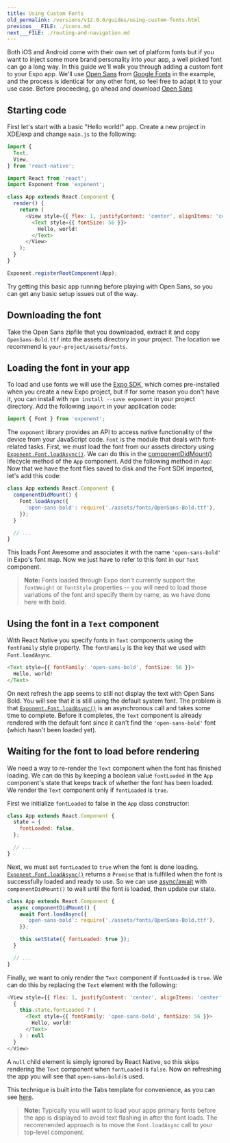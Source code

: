```yaml
---
title: Using Custom Fonts
old_permalink: /versions/v12.0.0/guides/using-custom-fonts.html
previous___FILE: ./icons.md
next___FILE: ./routing-and-navigation.md
---
```


Both iOS and Android come with their own set of platform fonts but if you want to inject some more brand personality into your app, a well picked font can go a long way. In this guide we'll walk you through adding a custom font to your Expo app. We'll use [Open Sans](https://fonts.google.com/specimen/Open+Sans) from [Google Fonts](https://fonts.google.com/) in the example, and the process is identical for any other font, so feel free to adapt it to your use case. Before proceeding, go ahead and download [Open Sans](https://fonts.google.com/specimen/Open+Sans)

## Starting code

First let's start with a basic "Hello world!" app. Create a new project in XDE/exp and change `main.js` to the following:

```javascript
import {
  Text,
  View,
} from 'react-native';

import React from 'react';
import Exponent from 'exponent';

class App extends React.Component {
  render() {
    return (
      <View style={{ flex: 1, justifyContent: 'center', alignItems: 'center' }}>
        <Text style={{ fontSize: 56 }}>
          Hello, world!
        </Text>
      </View>
    );
  }
}

Exponent.registerRootComponent(App);
```

Try getting this basic app running before playing with Open Sans, so you can get any basic setup issues out of the way.

## Downloading the font

Take the Open Sans zipfile that you downloaded, extract it and copy `OpenSans-Bold.ttf` into the assets directory in your project. The location we recommend is `your-project/assets/fonts`.

## Loading the font in your app

To load and use fonts we will use the [Expo SDK](../sdk/index.html#exponent-sdk), which comes pre-installed when you create a new Expo project, but if for some reason you don't have it, you can install with `npm install --save exponent` in your project directory. Add the following `import` in your application code:

```javascript
import { Font } from 'exponent';
```

The `exponent` library provides an API to access native functionality of the device from your JavaScript code. `Font` is the module that deals with font-related tasks. First, we must load the font from our assets directory using [`Exponent.Font.loadAsync()`](../sdk/font.html#exponentfontloadasync "Exponent.Font.loadAsync"). We can do this in the [componentDidMount()](https://facebook.github.io/react/docs/component-specs.html#mounting-componentdidmount) lifecycle method of the `App` component. Add the following method in `App`: Now that we have the font files saved to disk and the Font SDK imported, let's add this code:

```javascript
class App extends React.Component {
  componentDidMount() {
    Font.loadAsync({
      'open-sans-bold': require('./assets/fonts/OpenSans-Bold.ttf'),
    });
  }

  // ...
}
```

This loads Font Awesome and associates it with the name `'open-sans-bold'` in Expo's font map. Now we just have to refer to this font in our `Text` component.

> **Note:** Fonts loaded through Expo don't currently support the `fontWeight` or `fontStyle` properties -- you will need to load those variations of the font and specify them by name, as we have done here with bold.

## Using the font in a `Text` component

With React Native you specify fonts in `Text` components using the `fontFamily` style property. The `fontFamily` is the key that we used with `Font.loadAsync`.

```javascript
<Text style={{ fontFamily: 'open-sans-bold', fontSize: 56 }}>
  Hello, world!
</Text>
```

On next refresh the app seems to still not display the text with Open Sans Bold. You will see that it is still using the default system font. The problem is that [`Exponent.Font.loadAsync()`](../sdk/font.html#exponentfontloadasync "Exponent.Font.loadAsync") is an asynchronous call and takes some time to complete. Before it completes, the `Text` component is already rendered with the default font since it can't find the `'open-sans-bold'` font (which hasn't been loaded yet).

## Waiting for the font to load before rendering

We need a way to re-render the `Text` component when the font has finished loading. We can do this by keeping a boolean value `fontLoaded` in the `App` component's state that keeps track of whether the font has been loaded. We render the `Text` component only if `fontLoaded` is `true`.

First we initialize `fontLoaded` to false in the `App` class constructor:

```javascript
class App extends React.Component {
  state = {
    fontLoaded: false,
  };

  // ...
}
```

Next, we must set `fontLoaded` to `true` when the font is done loading. [`Exponent.Font.loadAsync()`](../sdk/font.html#exponentfontloadasync "Exponent.Font.loadAsync") returns a `Promise` that is fulfilled when the font is successfully loaded and ready to use. So we can use [async/await](https://blog.getexponent.com/react-native-meets-async-functions-3e6f81111173) with `componentDidMount()` to wait until the font is loaded, then update our state.

```javascript
class App extends React.Component {
  async componentDidMount() {
    await Font.loadAsync({
      'open-sans-bold': require('./assets/fonts/OpenSans-Bold.ttf'),
    });

    this.setState({ fontLoaded: true });
  }

  // ...
}
```

Finally, we want to only render the `Text` component if `fontLoaded` is `true`. We can do this by replacing the `Text` element with the following:

```javascript
<View style={{ flex: 1, justifyContent: 'center', alignItems: 'center' }}>
  {
    this.state.fontLoaded ? (
      <Text style={{ fontFamily: 'open-sans-bold', fontSize: 56 }}>
        Hello, world!
      </Text>
    ) : null
  }
</View>
```

A `null` child element is simply ignored by React Native, so this skips rendering the `Text` component when `fontLoaded` is `false`. Now on refreshing the app you will see that `open-sans-bold` is used.

This technique is built into the Tabs template for convenience, as you can see [here](https://github.com/exponent/new-project-template/blob/2fdf49b77090124c317e4eb73684f6bae782a4fd/main.js#L30-L50).

> **Note:** Typically you will want to load your apps primary fonts before the app is displayed to avoid text flashing in after the font loads. The recommended approach is to move the `Font.loadAsync` call to your top-level component.
